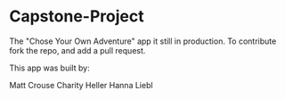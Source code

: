 Capstone-Project
================

The "Chose Your Own Adventure" app it still in production. To contribute fork the repo, and add a pull request. 

This app was built by:

Matt Crouse
Charity Heller
Hanna Liebl